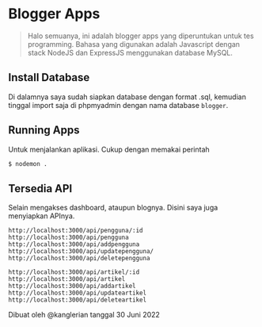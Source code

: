 # Blogger Apps

> Halo semuanya, ini adalah blogger apps yang diperuntukan untuk tes programming. Bahasa yang digunakan adalah Javascript dengan stack NodeJS dan ExpressJS menggunakan database MySQL.

## Install Database

Di dalamnya saya sudah siapkan database dengan format .sql, kemudian tinggal import saja di phpmyadmin dengan nama database `blogger`.

## Running Apps

Untuk menjalankan aplikasi. Cukup dengan memakai perintah

```bash
$ nodemon .
```

## Tersedia API

Selain mengakses dashboard, ataupun blognya. Disini saya juga menyiapkan APInya.

```host
http://localhost:3000/api/pengguna/:id
http://localhost:3000/api/pengguna
http://localhost:3000/api/addpengguna
http://localhost:3000/api/updatepengguna/
http://localhost:3000/api/deletepengguna

http://localhost:3000/api/artikel/:id
http://localhost:3000/api/artikel
http://localhost:3000/api/addartikel
http://localhost:3000/api/updateartikel
http://localhost:3000/api/deleteartikel
```

Dibuat oleh @kanglerian tanggal 30 Juni 2022